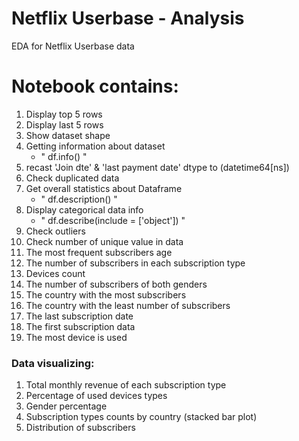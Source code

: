 # Netflix Userbase - Analysis
EDA for Netflix Userbase data

# Notebook contains:
1. Display top 5 rows
2. Display last 5 rows
3. Show dataset shape
4. Getting information about dataset
    * " df.info() "
5. recast 'Join dte' & 'last payment date' dtype to (datetime64[ns])
6. Check duplicated data
7. Get overall statistics about Dataframe
    * " df.description() "
8. Display categorical data info
    * " df.describe(include = ['object']) "
9. Check outliers
10. Check number of unique value in data
11. The most frequent subscribers age
12. The number of subscribers in each subscription type
13. Devices count
14. The number of subscribers of both genders
15. The country with the most subscribers
16. The country with the least number of subscribers
17. The last subscription date
18. The first subscription data
19. The most device is used

### Data visualizing:
1. Total monthly revenue of each subscription type
2. Percentage of used devices types
3. Gender percentage
4. Subscription types counts by country (stacked bar plot)
5. Distribution of subscribers 

